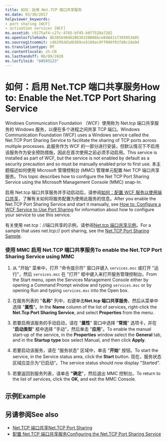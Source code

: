 ```yaml
---
title: 如何：启用 Net.TCP 端口共享服务
ms.date: 03/30/2017
helpviewer_keywords:
- port sharing [WCF]
- activation services [WCF]
ms.assetid: c9175af4-c27c-4765-bf45-b8f7528a7282
ms.openlocfilehash: 8b305b98d620636328866bce848411f395053485
ms.sourcegitcommit: cdb295dd1db589ce5169ac9ff096f01fd0c2da9d
ms.translationtype: MT
ms.contentlocale: zh-CN
ms.lasthandoff: 06/09/2020
ms.locfileid: "84593123"
---
```

# <a name="how-to-enable-the-nettcp-port-sharing-service"></a><span data-ttu-id="0b329-102">如何：启用 Net.TCP 端口共享服务</span><span class="sxs-lookup"><span data-stu-id="0b329-102">How to: Enable the Net.TCP Port Sharing Service</span></span>
<span data-ttu-id="0b329-103">Windows Communication Foundation （WCF）使用称为 Net.tcp 端口共享服务的 Windows 服务，以便在多个进程之间共享 TCP 端口。</span><span class="sxs-lookup"><span data-stu-id="0b329-103">Windows Communication Foundation (WCF) uses a Windows service called the Net.TCP Port Sharing Service to facilitate the sharing of TCP ports across multiple processes.</span></span> <span data-ttu-id="0b329-104">此服务作为 WCF 的一部分进行安装，但默认情况下不启用该服务作为安全预防措施，因此在首次使用之前必须手动启用。</span><span class="sxs-lookup"><span data-stu-id="0b329-104">This service is installed as part of WCF, but the service is not enabled by default as a security precaution and so must be manually enabled prior to first use.</span></span> <span data-ttu-id="0b329-105">本主题描述如何使用 Microsoft 管理控制台 (MMC) 管理单元配置 Net TCP 端口共享服务。</span><span class="sxs-lookup"><span data-stu-id="0b329-105">This topic describes how to configure the Net TCP Port Sharing Service using the Microsoft Management Console (MMC) snap-In.</span></span>  
  
 <span data-ttu-id="0b329-106">启用 Net.tcp 端口共享服务并手动启动后，请参阅[如何：配置 WCF 服务以使用端口共享](how-to-configure-a-wcf-service-to-use-port-sharing.md)，了解有关如何将服务配置为使用此服务的信息。</span><span class="sxs-lookup"><span data-stu-id="0b329-106">After you enable the Net.TCP Port Sharing Service and start it manually, see [How to: Configure a WCF Service to Use Port Sharing](how-to-configure-a-wcf-service-to-use-port-sharing.md) for information about how to configure your service to use this service.</span></span>  
  
 <span data-ttu-id="0b329-107">有关使用 net.tcp：//端口共享的示例，请参阅[Net.tcp 端口共享示例](../samples/net-tcp-port-sharing-sample.md)。</span><span class="sxs-lookup"><span data-stu-id="0b329-107">For a sample that uses net.tcp:// port sharing, see the [Net.TCP Port Sharing Sample](../samples/net-tcp-port-sharing-sample.md).</span></span>  
  
### <a name="to-enable-the-nettcp-port-sharing-service-using-mmc"></a><span data-ttu-id="0b329-108">使用 MMC 启用 Net.TCP 端口共享服务</span><span class="sxs-lookup"><span data-stu-id="0b329-108">To enable the Net.TCP Port Sharing Service using MMC</span></span>  
  
1. <span data-ttu-id="0b329-109">从 "开始" 菜单中，打开 "命令提示符" 窗口并键入 `services.msc` 或打开 "运行"，然后 `services.msc` 在 "打开" 框中键入来打开服务管理控制台。</span><span class="sxs-lookup"><span data-stu-id="0b329-109">From the Start menu, open the Services Management Console either by opening a Command Prompt window and typing `services.msc` or by opening Run and typing `services.msc` into the Open box.</span></span>  
  
2. <span data-ttu-id="0b329-110">在服务列表的 "**名称**" 列中，右键单击**Net.tcp 端口共享服务**，然后从菜单中选择 "**属性**"。</span><span class="sxs-lookup"><span data-stu-id="0b329-110">In the **Name** column of the list of services, right-click the **Net.Tcp Port Sharing Service**, and select **Properties** from the menu.</span></span>  
  
3. <span data-ttu-id="0b329-111">若要启用该服务的手动启动，请在 "**属性**" 窗口中选择 "**常规**" 选项卡，并在 "**启动类型**" 框中选择 "手动"，然后单击 "**应用**"。</span><span class="sxs-lookup"><span data-stu-id="0b329-111">To enable the manual start-up of the service, in the **Properties** window select the **General** tab, and in the **Startup type** box select Manual, and then click **Apply**.</span></span>  
  
4. <span data-ttu-id="0b329-112">若要启动该服务，请在 "服务状态" 区域中，单击 "**开始**" 按钮。</span><span class="sxs-lookup"><span data-stu-id="0b329-112">To start the service,  in the Service status area, click the **Start** button.</span></span> <span data-ttu-id="0b329-113">现在，服务状态区域应显示为“已启动”。</span><span class="sxs-lookup"><span data-stu-id="0b329-113">The service status should now display "Started".</span></span>  
  
5. <span data-ttu-id="0b329-114">若要返回到服务列表，请单击 **"确定**"，然后退出 MMC 控制台。</span><span class="sxs-lookup"><span data-stu-id="0b329-114">To return to the list of services, click the **OK**, and exit the MMC Console.</span></span>  
  
## <a name="example"></a><span data-ttu-id="0b329-115">示例</span><span class="sxs-lookup"><span data-stu-id="0b329-115">Example</span></span>  
  
## <a name="see-also"></a><span data-ttu-id="0b329-116">另请参阅</span><span class="sxs-lookup"><span data-stu-id="0b329-116">See also</span></span>

- [<span data-ttu-id="0b329-117">Net.TCP 端口共享</span><span class="sxs-lookup"><span data-stu-id="0b329-117">Net.TCP Port Sharing</span></span>](net-tcp-port-sharing.md)
- [<span data-ttu-id="0b329-118">配置 Net.TCP 端口共享服务</span><span class="sxs-lookup"><span data-stu-id="0b329-118">Configuring the Net.TCP Port Sharing Service</span></span>](configuring-the-net-tcp-port-sharing-service.md)
